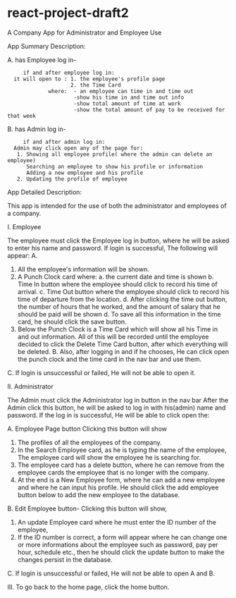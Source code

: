 # react-project-draft2

A Company App for Administrator and Employee Use


App Summary Description:

   A. has Employee log in-
   
         if and after employee log in:
      it will open to : 1. the employee's profile page
                        2. the Time Card
                 where:  - an employee can time in and time out
                         -show his time in and time out info
                         -show total amount of time at work
                         -show the total amount of pay to be received for that week
                 
  B. has Admin log in-
         
         if and after admin log in:
      Admin may click open any of the page for:
       1. Showing all employee profile( where the admin can delete an     employee) 
          Searching an employee to show his profile or information 
          Adding a new employee and his profile
       2. Updating the profile of employee

 App Detailed Description:      

This app is intended for the use of both the administrator and employees of a company.

I. Employee

 The employee must click the Employee log in button, where he will be asked to enter his name and password. 
 If login is successful, The following will appear:
 A.
 1. All the employee's information will be shown.
 2. A Punch Clock card where:
    a. the current date and time is shown
    b. Time In button where the employee should click to record his time of arrival.
    c. Time Out button where the employee should click to record his time of departure from the location.
    d. After clicking the time out button, the number of hours that he worked, and the amount of salary that he should be paid will be shown 
    d.  To save all this information in the time card, he should click the save button.
 3. Below the Punch Clock is a Time Card which will show all his Time in and out information. All of this will be recorded until the employee decided to click the Delete Time Card button, after which everything will be deleted.
 B. 
 Also, after logging in and if he chooses, He can click open the punch clock and the time card in the nav bar and use them.
 
 C.
 If login is unsuccessful or failed, He will not be able to open it.

II. Administrator 
 
 The Admin must click the Administrator log in button in the nav bar
After the Admin click this button, he will be asked to log in with his(admin) name and password. If the log in is successful, He will be able to click open the:

A. Employee Page button
Clicking this button will show
1. The profiles of all the employees of the company.
2. In the Search Employee card, as he is typing the name of the employee, 
The employee card will show the employee he is searching for.
3. The employee card has a delete button, where he can remove from the employee cards the employee that is no longer with the company.
4. At the end is a New Employee form, where he can add a new employee and where he can input his profile. He should click the add employee button below to add the new employee to the database.

B. Edit Employee button-
Clicking this button will show,
1. An update Employee card where he must enter the ID number of the employee,
2. If the ID number is correct, a form will appear where he can change one or more informations about the employee such as password, pay per hour, schedule etc., then he should click the update button to make the changes persist in the database.

 C.
 If login is unsuccessful or failed, He will not be able to open A and B.
  
  
III. To go back to the home page, click the home button.
  